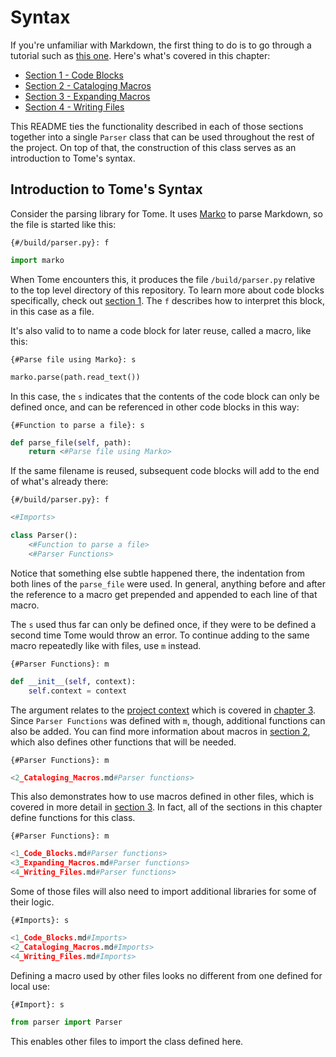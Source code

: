 # Syntax

If you're unfamiliar with Markdown, the first thing to do is to go through a tutorial such as [this one](https://www.markdownguide.org/). Here's what's covered in this chapter:

* [Section 1 - Code Blocks](1_Code_Blocks.md)
* [Section 2 - Cataloging Macros](2_Cataloging_Macros.md)
* [Section 3 - Expanding Macros](3_Expanding_Macros.md)
* [Section 4 - Writing Files](4_Writing_Files.md)

This README ties the functionality described in each of those sections together into a single `Parser` class that can be used throughout the rest of the project. On top of that, the construction of this class serves as an introduction to Tome's syntax.

## Introduction to Tome's Syntax

Consider the parsing library for Tome. It uses [Marko](https://marko-py.readthedocs.io/en/latest/) to parse Markdown, so the file is started like this:

`{#/build/parser.py}: f`
```python
import marko
```

When Tome encounters this, it produces the file `/build/parser.py` relative to the top level directory of this repository. To learn more about code blocks specifically, check out [section 1](1_Code_Blocks.md). The `f` describes how to interpret this block, in this case as a file.

It's also valid to to name a code block for later reuse, called a macro, like this:

`{#Parse file using Marko}: s`
```python
marko.parse(path.read_text())
```

In this case, the `s` indicates that the contents of the code block can only be defined once, and can be referenced in other code blocks in this way:

`{#Function to parse a file}: s`
```python
def parse_file(self, path):
    return <#Parse file using Marko>
```

If the same filename is reused, subsequent code blocks will add to the end of what's already there:

`{#/build/parser.py}: f`
```python
<#Imports>

class Parser():
    <#Function to parse a file>
    <#Parser Functions>
```

Notice that something else subtle happened there, the indentation from both lines of the `parse_file` were used. In general, anything before and after the reference to a macro get prepended and appended to each line of that macro.

The `s` used thus far can only be defined once, if they were to be defined a second time Tome would throw an error. To continue adding to the same macro repeatedly like with files, use `m` instead.

`{#Parser Functions}: m`
```python
def __init__(self, context):
    self.context = context
```

The argument relates to the [project context](/3_Project_Structure/1_Context.md) which is covered in [chapter 3](/3_Project_Structure/README.md). Since `Parser Functions` was defined with `m`, though, additional functions can also be added. You can find more information about macros in [section 2](2_Cataloging_Macros.md), which also defines other functions that will be needed.

`{#Parser Functions}: m`
```python
<2_Cataloging_Macros.md#Parser functions>
```

This also demonstrates how to use macros defined in other files, which is covered in more detail in [section 3](3_Expanding_Macros.md). In fact, all of the sections in this chapter define functions for this class.

`{#Parser Functions}: m`
```python
<1_Code_Blocks.md#Parser functions>
<3_Expanding_Macros.md#Parser functions>
<4_Writing_Files.md#Parser functions>
```

Some of those files will also need to import additional libraries for some of their logic.

`{#Imports}: s`
```python
<1_Code_Blocks.md#Imports>
<2_Cataloging_Macros.md#Imports>
<4_Writing_Files.md#Imports>
```

Defining a macro used by other files looks no different from one defined for local use:

`{#Import}: s`
```python
from parser import Parser
```

This enables other files to import the class defined here.
